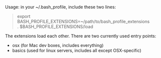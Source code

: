 Usage: in your ~/.bash_profile, include these two lines:

> export BASH_PROFILE_EXTENSIONS=~/path/to/bash_profile_extensions     
> . $BASH_PROFILE_EXTENSIONS/load

The extensions load each other.  There are two currently used entry points:

* osx (for Mac dev boxes, includes everything)
* basics (used for linux servers, includes all except OSX-specific)